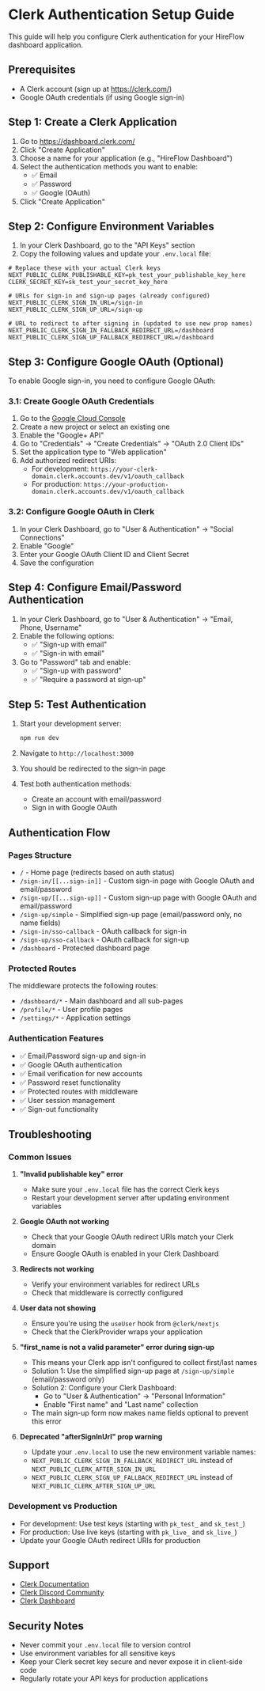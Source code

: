 # Clerk Authentication Setup Guide

This guide will help you configure Clerk authentication for your HireFlow dashboard application.

## Prerequisites

- A Clerk account (sign up at https://clerk.com/)
- Google OAuth credentials (if using Google sign-in)

## Step 1: Create a Clerk Application

1. Go to https://dashboard.clerk.com/
2. Click "Create Application"
3. Choose a name for your application (e.g., "HireFlow Dashboard")
4. Select the authentication methods you want to enable:
   - ✅ Email
   - ✅ Password
   - ✅ Google (OAuth)
5. Click "Create Application"

## Step 2: Configure Environment Variables

1. In your Clerk Dashboard, go to the "API Keys" section
2. Copy the following values and update your `.env.local` file:

```env
# Replace these with your actual Clerk keys
NEXT_PUBLIC_CLERK_PUBLISHABLE_KEY=pk_test_your_publishable_key_here
CLERK_SECRET_KEY=sk_test_your_secret_key_here

# URLs for sign-in and sign-up pages (already configured)
NEXT_PUBLIC_CLERK_SIGN_IN_URL=/sign-in
NEXT_PUBLIC_CLERK_SIGN_UP_URL=/sign-up

# URL to redirect to after signing in (updated to use new prop names)
NEXT_PUBLIC_CLERK_SIGN_IN_FALLBACK_REDIRECT_URL=/dashboard
NEXT_PUBLIC_CLERK_SIGN_UP_FALLBACK_REDIRECT_URL=/dashboard
```

## Step 3: Configure Google OAuth (Optional)

To enable Google sign-in, you need to configure Google OAuth:

### 3.1: Create Google OAuth Credentials

1. Go to the [Google Cloud Console](https://console.cloud.google.com/)
2. Create a new project or select an existing one
3. Enable the "Google+ API"
4. Go to "Credentials" → "Create Credentials" → "OAuth 2.0 Client IDs"
5. Set the application type to "Web application"
6. Add authorized redirect URIs:
   - For development: `https://your-clerk-domain.clerk.accounts.dev/v1/oauth_callback`
   - For production: `https://your-production-domain.clerk.accounts.dev/v1/oauth_callback`

### 3.2: Configure Google OAuth in Clerk

1. In your Clerk Dashboard, go to "User & Authentication" → "Social Connections"
2. Enable "Google"
3. Enter your Google OAuth Client ID and Client Secret
4. Save the configuration

## Step 4: Configure Email/Password Authentication

1. In your Clerk Dashboard, go to "User & Authentication" → "Email, Phone, Username"
2. Enable the following options:
   - ✅ "Sign-up with email"
   - ✅ "Sign-in with email"
3. Go to "Password" tab and enable:
   - ✅ "Sign-up with password"
   - ✅ "Require a password at sign-up"

## Step 5: Test Authentication

1. Start your development server:
   ```bash
   npm run dev
   ```

2. Navigate to `http://localhost:3000`

3. You should be redirected to the sign-in page

4. Test both authentication methods:
   - Create an account with email/password
   - Sign in with Google OAuth

## Authentication Flow

### Pages Structure
- `/` - Home page (redirects based on auth status)
- `/sign-in/[[...sign-in]]` - Custom sign-in page with Google OAuth and email/password
- `/sign-up/[[...sign-up]]` - Custom sign-up page with Google OAuth and email/password
- `/sign-up/simple` - Simplified sign-up page (email/password only, no name fields)
- `/sign-in/sso-callback` - OAuth callback for sign-in
- `/sign-up/sso-callback` - OAuth callback for sign-up
- `/dashboard` - Protected dashboard page

### Protected Routes
The middleware protects the following routes:
- `/dashboard/*` - Main dashboard and all sub-pages
- `/profile/*` - User profile pages
- `/settings/*` - Application settings

### Authentication Features
- ✅ Email/Password sign-up and sign-in
- ✅ Google OAuth authentication
- ✅ Email verification for new accounts
- ✅ Password reset functionality
- ✅ Protected routes with middleware
- ✅ User session management
- ✅ Sign-out functionality

## Troubleshooting

### Common Issues

1. **"Invalid publishable key" error**
   - Make sure your `.env.local` file has the correct Clerk keys
   - Restart your development server after updating environment variables

2. **Google OAuth not working**
   - Check that your Google OAuth redirect URIs match your Clerk domain
   - Ensure Google OAuth is enabled in your Clerk Dashboard

3. **Redirects not working**
   - Verify your environment variables for redirect URLs
   - Check that middleware is correctly configured

4. **User data not showing**
   - Ensure you're using the `useUser` hook from `@clerk/nextjs`
   - Check that the ClerkProvider wraps your application

5. **"first_name is not a valid parameter" error during sign-up**
   - This means your Clerk app isn't configured to collect first/last names
   - Solution 1: Use the simplified sign-up page at `/sign-up/simple` (email/password only)
   - Solution 2: Configure your Clerk Dashboard:
     - Go to "User & Authentication" → "Personal Information"
     - Enable "First name" and "Last name" collection
   - The main sign-up form now makes name fields optional to prevent this error

6. **Deprecated "afterSignInUrl" prop warning**
   - Update your `.env.local` to use the new environment variable names:
   - `NEXT_PUBLIC_CLERK_SIGN_IN_FALLBACK_REDIRECT_URL` instead of `NEXT_PUBLIC_CLERK_AFTER_SIGN_IN_URL`
   - `NEXT_PUBLIC_CLERK_SIGN_UP_FALLBACK_REDIRECT_URL` instead of `NEXT_PUBLIC_CLERK_AFTER_SIGN_UP_URL`

### Development vs Production

- For development: Use test keys (starting with `pk_test_` and `sk_test_`)
- For production: Use live keys (starting with `pk_live_` and `sk_live_`)
- Update your Google OAuth redirect URIs for production

## Support

- [Clerk Documentation](https://clerk.com/docs)
- [Clerk Discord Community](https://clerk.com/discord)
- [Clerk Dashboard](https://dashboard.clerk.com/)

## Security Notes

- Never commit your `.env.local` file to version control
- Use environment variables for all sensitive keys
- Keep your Clerk secret key secure and never expose it in client-side code
- Regularly rotate your API keys for production applications

